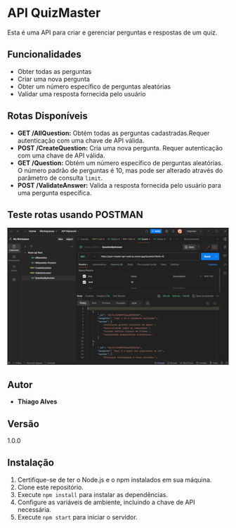 # API QuizMaster

Esta é uma API para criar e gerenciar perguntas e respostas de um quiz.

## Funcionalidades

- Obter todas as perguntas
- Criar uma nova pergunta
- Obter um número específico de perguntas aleatórias
- Validar uma resposta fornecida pelo usuário

## Rotas Disponíveis

- **GET /AllQuestion:** Obtém todas as perguntas cadastradas.Requer autenticação com uma chave de API válida.
- **POST /CreateQuestion:** Cria uma nova pergunta. Requer autenticação com uma chave de API válida.
- **GET /Question:** Obtém um número específico de perguntas aleatórias. O número padrão de perguntas é 10, mas pode ser alterado através do parâmetro de consulta `limit`.
- **POST /ValidateAnswer:** Valida a resposta fornecida pelo usuário para uma pergunta específica. 

## Teste rotas usando POSTMAN

![POSTMAN](./public/Captura%20de%20tela%202024-02-07%20155834.png)




## Autor

- **Thiago Alves**

## Versão

1.0.0

## Instalação

1. Certifique-se de ter o Node.js e o npm instalados em sua máquina.
2. Clone este repositório.
3. Execute `npm install` para instalar as dependências.
4. Configure as variáveis de ambiente, incluindo a chave de API necessária.
5. Execute `npm start` para iniciar o servidor.

